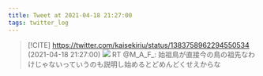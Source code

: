 ```yaml
---
title: Tweet at 2021-04-18 21:27:00
tags: twitter_log
---
```


> [!CITE] https://twitter.com/kaisekiriu/status/1383758962294550534 (2021-04-18 21:27:00)
> ![](https://twitter.com/kaisekiriu/status/1383758962294550534)
> RT @M_A_F_: 始祖鳥が直接今の鳥の祖先なわけじゃないっていうのも説明し始めるとどめんどくせえからな
